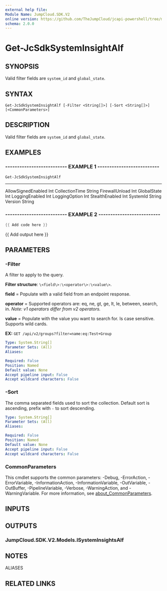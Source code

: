 ```yaml
---
external help file:
Module Name: JumpCloud.SDK.V2
online version: https://github.com/TheJumpCloud/jcapi-powershell/tree/master/SDKs/PowerShell/JumpCloud.SDK.V2/docs/exports/Get-JcSdkSystemInsightAlf.md
schema: 2.0.0
---
```


# Get-JcSdkSystemInsightAlf

## SYNOPSIS
Valid filter fields are `system_id` and `global_state`.

## SYNTAX

```
Get-JcSdkSystemInsightAlf [-Filter <String[]>] [-Sort <String[]>] [<CommonParameters>]
```

## DESCRIPTION
Valid filter fields are `system_id` and `global_state`.

## EXAMPLES

### -------------------------- EXAMPLE 1 --------------------------
```powershell
Get-JcSdkSystemInsightAlf
```

----               ----------
AllowSignedEnabled Int
CollectionTime     String
FirewallUnload     Int
GlobalState        Int
LoggingEnabled     Int
LoggingOption      Int
StealthEnabled     Int
SystemId           String
Version            String

### -------------------------- EXAMPLE 2 --------------------------
```powershell
{{ Add code here }}
```

{{ Add output here }}

## PARAMETERS

### -Filter
A filter to apply to the query.

**Filter structure**: `\<field\>:\<operator\>:\<value\>`.

**field** = Populate with a valid field from an endpoint response.

**operator** = Supported operators are: eq, ne, gt, ge, lt, le, between, search, in.
_Note: v1 operators differ from v2 operators._

**value** = Populate with the value you want to search for.
Is case sensitive.
Supports wild cards.

**EX:** `GET /api/v2/groups?filter=name:eq:Test+Group`

```yaml
Type: System.String[]
Parameter Sets: (All)
Aliases:

Required: False
Position: Named
Default value: None
Accept pipeline input: False
Accept wildcard characters: False
```

### -Sort
The comma separated fields used to sort the collection.
Default sort is ascending, prefix with `-` to sort descending.

```yaml
Type: System.String[]
Parameter Sets: (All)
Aliases:

Required: False
Position: Named
Default value: None
Accept pipeline input: False
Accept wildcard characters: False
```

### CommonParameters
This cmdlet supports the common parameters: -Debug, -ErrorAction, -ErrorVariable, -InformationAction, -InformationVariable, -OutVariable, -OutBuffer, -PipelineVariable, -Verbose, -WarningAction, and -WarningVariable. For more information, see [about_CommonParameters](http://go.microsoft.com/fwlink/?LinkID=113216).

## INPUTS

## OUTPUTS

### JumpCloud.SDK.V2.Models.ISystemInsightsAlf

## NOTES

ALIASES

## RELATED LINKS

